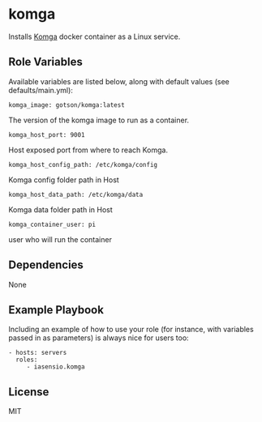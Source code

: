komga
=========

Installs [Komga](https://komga.org/) docker container as a Linux service.


Role Variables
--------------

Available variables are listed below, along with default values (see defaults/main.yml):

```
komga_image: gotson/komga:latest
```
The version of the komga image to run as a container.

```
komga_host_port: 9001
```
Host exposed port from where to reach Komga.

```
komga_host_config_path: /etc/komga/config
```
Komga config folder path in Host

```
komga_host_data_path: /etc/komga/data
```
Komga data folder path in Host

```
komga_container_user: pi
```
user who will run the container


Dependencies
------------

None

Example Playbook
----------------

Including an example of how to use your role (for instance, with variables passed in as parameters) is always nice for users too:

    - hosts: servers
      roles:
         - iasensio.komga

License
-------

MIT


